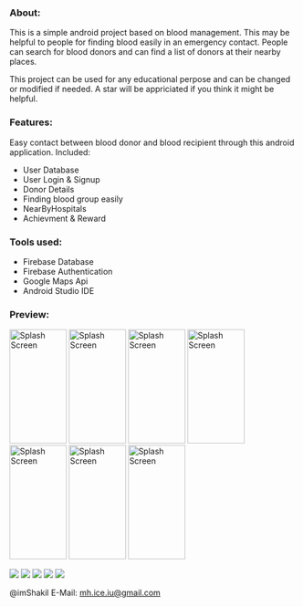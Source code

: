 ### About:
This is a simple android project based on blood management. This may be helpful to people for finding blood easily in an emergency contact. People can search for blood donors and can find a list of donors at their nearby places.

This project can be used for any educational perpose and can be changed or modified if needed. 
A star will be appriciated if you think it might be helpful.

### Features:
Easy contact between blood donor and blood recipient through this android application.
Included:
- User Database
- User Login & Signup
- Donor Details
- Finding blood group easily
- NearByHospitals
- Achievment & Reward
       
### Tools used:

- Firebase Database
- Firebase Authentication
- Google Maps Api
- Android Studio IDE

### Preview:
<img src="https://github.com/imShakil/BloodBank/blob/master/spalsh.png" alt="Splash Screen" width="100" height="200"></img> <img src="https://github.com/imShakil/BloodBank/blob/master/bloodbank2.png" alt="Splash Screen" width="100" height="200"></img> <img src="https://github.com/imShakil/BloodBank/blob/master/bloodbank6.png" alt="Splash Screen" width="100" height="200"></img> <img src="https://github.com/imShakil/BloodBank/blob/master/bloodbank3.png" alt="Splash Screen" width="100" height="200"></img> <img src="https://github.com/imShakil/BloodBank/blob/master/bloodbank4.png" alt="Splash Screen" width="100" height="200"></img> <img src="https://github.com/imShakil/BloodBank/blob/master/bloodbank1.png" alt="Splash Screen" width="100" height="200"></img> <img src="https://github.com/imShakil/BloodBank/blob/master/bloodbank5.png" alt="Splash Screen" width="100" height="200"></img>



![](https://img.shields.io/github/stars/imshakil/BloodBank.svg)
![](https://img.shields.io/github/forks/imshakil/BloodBank.svg) 
![](https://img.shields.io/github/tag/imshakil/BloodBank.svg) 
![](https://img.shields.io/github/v/release/imshakil/BloodBank.svg) 
![](https://img.shields.io/github/issues/imshakil/BloodBank.svg) 

@imShakil
E-Mail: mh.ice.iu@gmail.com
